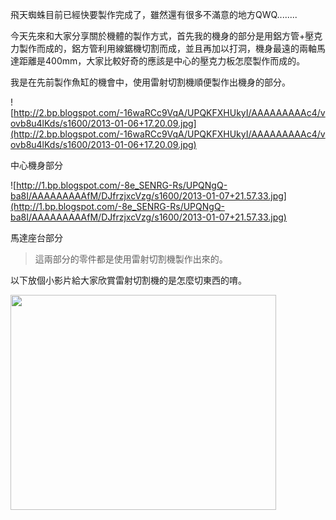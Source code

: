 飛天蜘蛛目前已經快要製作完成了，雖然還有很多不滿意的地方QWQ........

今天先來和大家分享關於機體的製作方式，首先我的機身的部分是用鋁方管+壓克力製作而成的，鋁方管利用線鋸機切割而成，並且再加以打洞，機身最遠的兩軸馬達距離是400mm，大家比較好奇的應該是中心的壓克力板怎麼製作而成的。

我是在先前製作魚缸的機會中，使用雷射切割機順便製作出機身的部分。

![http://2.bp.blogspot.com/-16waRCc9VqA/UPQKFXHUkyI/AAAAAAAAAc4/vovb8u4lKds/s1600/2013-01-06+17.20.09.jpg](http://2.bp.blogspot.com/-16waRCc9VqA/UPQKFXHUkyI/AAAAAAAAAc4/vovb8u4lKds/s1600/2013-01-06+17.20.09.jpg)

中心機身部分

![http://1.bp.blogspot.com/-8e_SENRG-Rs/UPQNgQ-ba8I/AAAAAAAAAfM/DJfrzjxcVzg/s1600/2013-01-07+21.57.33.jpg](http://1.bp.blogspot.com/-8e_SENRG-Rs/UPQNgQ-ba8I/AAAAAAAAAfM/DJfrzjxcVzg/s1600/2013-01-07+21.57.33.jpg)

馬達座台部分

> 這兩部分的零件都是使用雷射切割機製作出來的。

以下放個小影片給大家欣賞雷射切割機的是怎麼切東西的唷。

<a href='http://www.youtube.com/watch?feature=player_embedded&v=-ibYkVqTkjA' target='_blank'><img src='http://img.youtube.com/vi/-ibYkVqTkjA/0.jpg' width='425' height=344 /></a>



